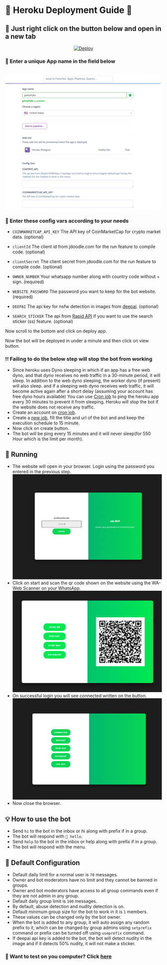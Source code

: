 # 🤖️ Heroku Deployment Guide 🤖️

## 🎅 Just right click on the button below and open in a new tab

<p align="center">
<a href="https://heroku.com/deploy?template=https://github.com/akm-akm/xxx-whatsapp-bot/tree/master"  target="_blank">
  <img src="https://www.herokucdn.com/deploy/button.svg" alt="Deploy">
</a></p>

### 📝 Enter a unique App name in the field below

 <br/><img width = "500px"  src='images/deployapp.png'></img>

### 🔑 Enter these config vars according to your needs

- `COINMARKETCAP_API_KEY` The API key of CoinMarketCap for crypto market data. (optional)

- `clientId` The client id from jdoodle.com for the run feature to compile code. (optional)

- `clientSecret` The client secret from jdoodle.com for the run feature to compile code. (optional)

- `OWNER_NUMBER` Your whatsapp number along with country code without + sign. (required)

- `WEBSITE_PASSWORD` The password you want to keep for the bot website. (required)

- `DEEPAI` The api key for nsfw detection in images from [deepai](https://deepai.org/machine-learning-model/nsfw-detector). (optional)

- `SEARCH_STICKER` The api from [Rapid API](https://rapidapi.com/microsoft-azure-org-microsoft-cognitive-services/api/bing-image-search1/) if you want to use the search sticker (ss) feature. (optional)

 Now scroll to the bottom and click on deploy app.

 Now the bot will be deployed in under a minute and then click on view button.

### ‼️ Failing to do the below step will stop the bot from working

- Since heroku uses Dyno sleeping in which if an app has a free web dyno, and that dyno receives no web traffic in a 30-minute period, it will sleep. In addition to the web dyno sleeping, the worker dyno (if present) will also sleep. and if a sleeping web dyno receives web traffic, it will become active again after a short delay (assuming your account has free dyno hours available) You can use [Cron job](https://console.cron-job.org) to ping the heroku app every 30 minutes to prevent it from sleeping. Heroku will stop the bot if the website does not receive any traffic.
- Create an account on [cron job](https://console.cron-job.org/signup).
- Create a [new job](https://console.cron-job.org/jobs/create), fill the title and url of the bot and and keep the execution schedule to 15 minute.
- Now click on create button.
- The bot will be ping every 15 minutes and it will never sleep(for 550 Hour which is the limit per month).

## 🤖 Running

- The website will open in your browser. Login using the password you entered in the previous step.
 <br/><img  width = "500px" src='images/sitelogin.png'></img>
- Click on start and scan the qr code shown on the website using the WA-Web Scanner on your WhatsApp.
 <br/><img  width = "500px" src='images/scanit.png'></img>
- On successful login you will see connected written on the button.
 <br/><img width = "500px"  src='images/connected.png'></img>
- Now close the browser.

## 💡 How to use the bot

- Send `hi` to the bot in the inbox or hi along with prefix if in a group.
- The bot will respond with `👋 hello`.
- Send `help` to the bot in the inbox or help along with prefix if in a group.
- The bot will respond with the menu.

## 🔧 Default Configuration

- Default daily limit for a normal user is `70` messages.
- Owner and bot moderators have no limit and they cannot be banned in groups.
- Owner and bot moderators have access to all group commands even if they are not admin in any group.
- Default daily group limit is `100` messages.
- By default, abuse detection and nudity detection is on.
- Default minimum group size for the bot to work in it is `1` members.
- These values can be changed only by the bot owner.
- When the bot is added to any group, it will auto assign any random prefix to it, which can be changed by group admins using `setprefix` command or prefix can be turned off using `useprefix` command.
- If deepai api key is added to the bot, the bot will detect nudity in the image and if it detects 50% nudity, it will not make a sticker.

### 🔗 Want to test on you computer? Click [here](self-hosting.md)